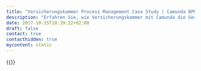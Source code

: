 ```yaml
---
title: "Versicherungskammer Process Management Case Study | Camunda BPM"
description: "Erfahren Sie, wie Versicherungskammer mit Camunda die Geschäftsprozessautomatisierung organisiert und die Effizienz im Unternehmen gesteigert hat. Camunda ist der Marktführer für Workflow-Automatisierung basierend auf Java und BPMN 2.0."
date: 2017-10-25T10:39:22+02:00
draft: false
contact: true
contacthidden: true
mycontent: static
---
```

{{<case-study-single
company="Versicherungskammer"
companydescription="Der Konzern Versicherungskammer ist bundesweit der größte öffentliche Versicherer und inzwischen der siebtgrößte Erstversicherer in Deutschland. Im Geschäftsjahr 2018 erzielte er Beitragseinnahmen von insgesamt 8,31 Mrd. Euro. Mit seinen regional tätigen Gesellschaften ist das Unternehmen in Bayern, der Pfalz, im Saarland sowie in Berlin und Brandenburg tätig. Der Krankenversicherer der S-Finanzgruppe ist zusammen mit den anderen öffentlichen Versicherern bundesweit tätig. Von großer Bedeutung ist das gesellschaftliche Engagement des Konzerns Versicherungskammer. Die auf Nachhaltigkeit ausgerichtete Strategie der Förderung ehrenamtlicher Einrichtungen und Initiativen, die insbesondere im Bereich der Prävention und Sicherheit tätig sind, wird seit einigen Jahren zusätzlich gestärkt durch die beiden Stiftungen, Versicherungskammer-Stiftung und Versicherungskammer-Kulturstiftung. Zudem ist der Konzern Versicherungskammer bereits zum dritten Mal mit dem Zertifikat „Beruf und Familie“ als familienfreundliches Unternehmen ausgezeichnet worden. Er hat rund 6.600 Beschäftigte, davon 289 Auszubildende."
customerquote=""
teaser=""
usecase=""
videolink=""
logo="//images.ctfassets.net/vpidbgnakfvf/33p6ny7S9Fqia76QDVOBwr/cd2082ae92b96fe6d95f7ea2e7896ca1/vkb_logo.svg"
pdf=""
thumbnail="">}}